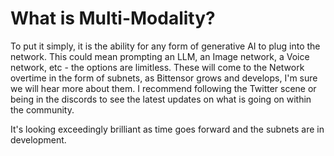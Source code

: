 # What is Multi-Modality?

To put it simply, it is the ability for any form of generative AI to plug into the network. This could mean prompting an LLM, an Image network, a Voice network, etc - the options are limitless. These will come to the Network overtime in the form of subnets, as Bittensor grows and develops, I'm sure we will hear more about them. I recommend following the Twitter scene or being in the discords to see the latest updates on what is going on within the community. 

It's looking exceedingly brilliant as time goes forward and the subnets are in development. 